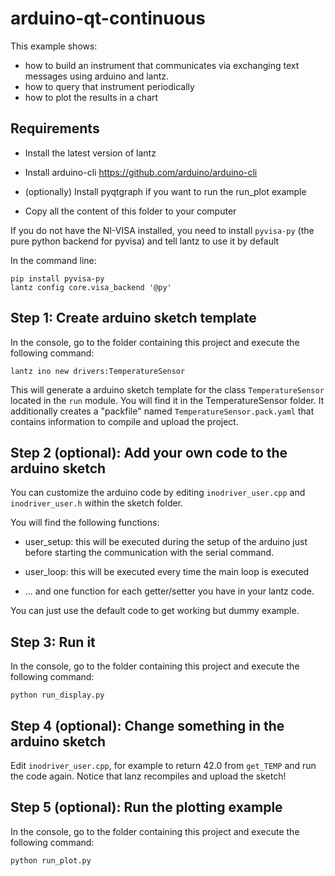 arduino-qt-continuous
=====================

This example shows:
- how to build an instrument that communicates via
exchanging text messages using arduino and lantz.
- how to query that instrument periodically
- how to plot the results in a chart


Requirements
------------

- Install the latest version of lantz

- Install arduino-cli
  https://github.com/arduino/arduino-cli

- (optionally) Install pyqtgraph if you want to run the run_plot example
  
- Copy all the content of this folder to your computer

If you do not have the NI-VISA installed, you need to install `pyvisa-py`
(the pure python backend for pyvisa) and tell lantz to use it by default

In the command line:

    pip install pyvisa-py
    lantz config core.visa_backend '@py'


Step 1: Create arduino sketch template
--------------------------------------

In the console, go to the folder containing this project and execute the following
command:

    lantz ino new drivers:TemperatureSensor
    
This will generate a arduino sketch template for the class `TemperatureSensor`
located in the `run` module. You will find it in the TemperatureSensor folder.
It additionally creates a "packfile" named `TemperatureSensor.pack.yaml` that
contains information to compile and upload the project.


Step 2 (optional): Add your own code to the arduino sketch
----------------------------------------------------------

You can customize the arduino code by editing `inodriver_user.cpp` and 
`inodriver_user.h` within the sketch folder. 

You will find the following functions:

- user_setup: this will be executed during the setup of the arduino just before starting
  the communication with the serial command.
  
- user_loop: this will be executed every time the main loop is executed

- ... and one function for each getter/setter you have in your lantz code.

You can just use the default code to get working but dummy example.


Step 3: Run it
--------------
 
In the console, go to the folder containing this project and execute the following
command:

    python run_display.py
    
    
Step 4 (optional): Change something in the arduino sketch
---------------------------------------------------------

Edit `inodriver_user.cpp`, for example to return 42.0 from `get_TEMP`
and run the code again. Notice that lanz recompiles and upload the sketch!


Step 5 (optional): Run the plotting example
-------------------------------------------

In the console, go to the folder containing this project and execute the following
command:

    python run_plot.py